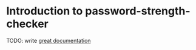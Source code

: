# Introduction to password-strength-checker

TODO: write [great documentation](http://jacobian.org/writing/what-to-write/)

